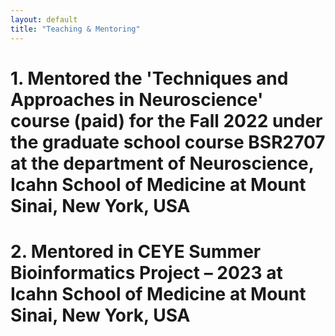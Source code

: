 ```yaml
---
layout: default
title: "Teaching & Mentoring"
---
```


# 1.	Mentored the 'Techniques and Approaches in Neuroscience' course (paid) for the Fall 2022 under the graduate school course BSR2707 at the department of Neuroscience, Icahn School of Medicine at Mount Sinai, New York, USA

# 2.	Mentored in CEYE Summer Bioinformatics Project – 2023 at Icahn School of Medicine at Mount Sinai, New York, USA
